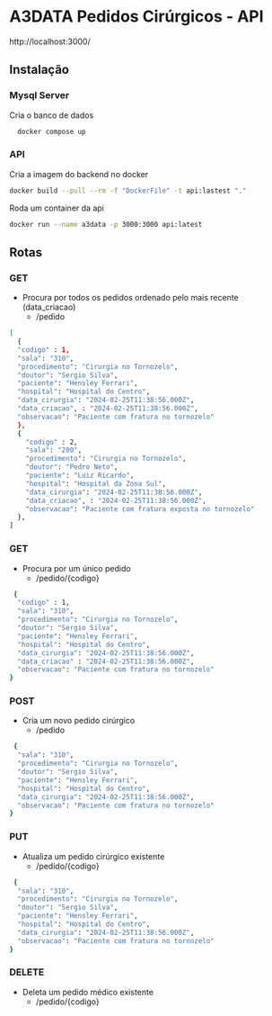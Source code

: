 # A3DATA Pedidos Cirúrgicos - API

http://localhost:3000/

## Instalação

### Mysql Server

Cria o banco de dados
```sh
  docker compose up
```

### API 
Cria a imagem do backend no docker
```sh
docker build --pull --rm -f "DockerFile" -t api:lastest "."
```
Roda um container da api
```sh
docker run --name a3data -p 3000:3000 api:latest
```

## Rotas

### GET

- Procura por todos os pedidos ordenado pelo mais recente (data_criacao)
  - /pedido

```sh
[
  {
  "codigo" : 1,
  "sala": "310",
  "procedimento": "Cirurgia no Tornozelo",
  "doutor": "Sergio Silva",
  "paciente": "Hensley Ferrari",
  "hospital": "Hospital do Centro",
  "data_cirurgia": "2024-02-25T11:38:56.000Z",
  "data_criacao", : "2024-02-25T11:38:56.000Z",
  "observacao": "Paciente com fratura no tornozelo"
  },
  {
    "codigo" : 2,
    "sala": "200",
    "procedimento": "Cirurgia no Tornozelo",
    "doutor": "Pedro Neto",
    "paciente": "Luiz Ricardo",
    "hospital": "Hospital da Zona Sul",
    "data_cirurgia": "2024-02-25T11:38:56.000Z",
    "data_criacao", : "2024-02-25T11:38:56.000Z",
    "observacao": "Paciente com fratura exposta no tornozelo"
  },
]
```

### GET

- Procura por um único pedido
  - /pedido/{codigo}

```sh
 {
  "codigo" : 1,
  "sala": "310",
  "procedimento": "Cirurgia no Tornozelo",
  "doutor": "Sergio Silva",
  "paciente": "Hensley Ferrari",
  "hospital": "Hospital do Centro",
  "data_cirurgia": "2024-02-25T11:38:56.000Z",
  "data_criacao" : "2024-02-25T11:38:56.000Z",
  "observacao": "Paciente com fratura no tornozelo"
}
```

### POST

- Cria um novo pedido cirúrgico
  - /pedido

```sh
 {
  "sala": "310",
  "procedimento": "Cirurgia no Tornozelo",
  "doutor": "Sergio Silva",
  "paciente": "Hensley Ferrari",
  "hospital": "Hospital do Centro",
  "data_cirurgia": "2024-02-25T11:38:56.000Z",
  "observacao": "Paciente com fratura no tornozelo"
}
```

### PUT

- Atualiza um pedido cirúrgico existente
  - /pedido/{codigo}

```sh
 {
  "sala": "310",
  "procedimento": "Cirurgia no Tornozelo",
  "doutor": "Sergio Silva",
  "paciente": "Hensley Ferrari",
  "hospital": "Hospital do Centro",
  "data_cirurgia": "2024-02-25T11:38:56.000Z",
  "observacao": "Paciente com fratura no tornozelo"
}
```

### DELETE

- Deleta um pedido médico existente
  - /pedido/{codigo}
